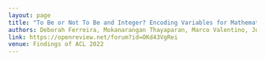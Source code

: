 ```yaml
---
layout: page
title: "To Be or Not To Be and Integer? Encoding Variables for Mathematical Text" 
authors: Deborah Ferreira, Mokanarangan Thayaparan, Marco Valentino, Julia Rozanova, Andre Freitas
link: https://openreview.net/forum?id=OKd43VgRei
venue: Findings of ACL 2022
---
```


